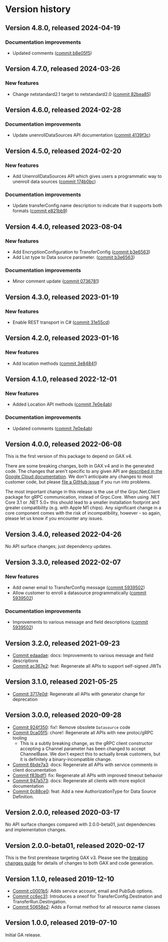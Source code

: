 # Version history

## Version 4.8.0, released 2024-04-19

### Documentation improvements

- Updated comments ([commit b8e05f5](https://github.com/googleapis/google-cloud-dotnet/commit/b8e05f5d0128f956984115994083d58a142c78b6))

## Version 4.7.0, released 2024-03-26

### New features

- Change netstandard2.1 target to netstandard2.0 ([commit 82bea85](https://github.com/googleapis/google-cloud-dotnet/commit/82bea850661975b9750ac30753528cc9d2e05240))

## Version 4.6.0, released 2024-02-28

### Documentation improvements

- Update unenrollDataSources API documentation ([commit 4139f3c](https://github.com/googleapis/google-cloud-dotnet/commit/4139f3c037ac0723446f602a5e167cf695857222))

## Version 4.5.0, released 2024-02-20

### New features

- Add UnenrollDataSources API which gives users a programmatic way to unenroll data sources ([commit 174b0bc](https://github.com/googleapis/google-cloud-dotnet/commit/174b0bc552a3438b586c999a5a4f8f1e57dcbc48))

### Documentation improvements

- Update transferConfig.name description to indicate that it supports both formats ([commit e821bb9](https://github.com/googleapis/google-cloud-dotnet/commit/e821bb96b2abb6b7473ada5169283e27a2e267dd))

## Version 4.4.0, released 2023-08-04

### New features

- Add EncryptionConfiguration to TransferConfig ([commit b3e6563](https://github.com/googleapis/google-cloud-dotnet/commit/b3e65636477e5b1e6940e13bcfeee7e360585fb0))
- Add List type to Data source parameter. ([commit b3e6563](https://github.com/googleapis/google-cloud-dotnet/commit/b3e65636477e5b1e6940e13bcfeee7e360585fb0))

### Documentation improvements

- Minor comment update ([commit 0736781](https://github.com/googleapis/google-cloud-dotnet/commit/0736781d303db2ef56a5365a2ff824fbde4e10fb))

## Version 4.3.0, released 2023-01-19

### New features

- Enable REST transport in C# ([commit 31e55cd](https://github.com/googleapis/google-cloud-dotnet/commit/31e55cdbafe12bfae68e28a75a1b75ceb445684f))

## Version 4.2.0, released 2023-01-16

### New features

- Add location methods ([commit 3e84841](https://github.com/googleapis/google-cloud-dotnet/commit/3e848418b3e3442a7842970cf60f7ad1808a8c73))

## Version 4.1.0, released 2022-12-01

### New features

- Added Location API methods ([commit 7e0e4ab](https://github.com/googleapis/google-cloud-dotnet/commit/7e0e4ab0e3a5b6a8552078229d56c59e757f4d2c))

### Documentation improvements

- Updated comments ([commit 7e0e4ab](https://github.com/googleapis/google-cloud-dotnet/commit/7e0e4ab0e3a5b6a8552078229d56c59e757f4d2c))

## Version 4.0.0, released 2022-06-08

This is the first version of this package to depend on GAX v4.

There are some breaking changes, both in GAX v4 and in the generated
code. The changes that aren't specific to any given API are [described in the Google Cloud
documentation](https://cloud.google.com/dotnet/docs/reference/help/breaking-gax4).
We don't anticipate any changes to most customer code, but please [file a
GitHub issue](https://github.com/googleapis/google-cloud-dotnet/issues/new/choose)
if you run into problems.

The most important change in this release is the use of the Grpc.Net.Client package
for gRPC communication, instead of Grpc.Core. When using .NET Core 3.1 or .NET 5.0+
this should lead to a smaller installation footprint and greater compatibility (e.g.
with Apple M1 chips). Any significant change in a core component comes with the risk
of incompatibility, however - so again, please let us know if you encounter any
issues.
## Version 3.4.0, released 2022-04-26

No API surface changes; just dependency updates.

## Version 3.3.0, released 2022-02-07

### New features

- Add owner email to TransferConfig message ([commit 5939502](https://github.com/googleapis/google-cloud-dotnet/commit/593950270001c126abccb139dd1268997996ac10))
- Allow customer to enroll a datasource programmatically ([commit 5939502](https://github.com/googleapis/google-cloud-dotnet/commit/593950270001c126abccb139dd1268997996ac10))

### Documentation improvements

- Improvements to various message and field descriptions ([commit 5939502](https://github.com/googleapis/google-cloud-dotnet/commit/593950270001c126abccb139dd1268997996ac10))

## Version 3.2.0, released 2021-09-23

- [Commit edaadae](https://github.com/googleapis/google-cloud-dotnet/commit/edaadae): docs: Improvements to various message and field descriptions
- [Commit ac367e2](https://github.com/googleapis/google-cloud-dotnet/commit/ac367e2): feat: Regenerate all APIs to support self-signed JWTs

## Version 3.1.0, released 2021-05-25

- [Commit 3717e0d](https://github.com/googleapis/google-cloud-dotnet/commit/3717e0d): Regenerate all APIs with generator change for deprecation

## Version 3.0.0, released 2020-09-28

- [Commit 924f350](https://github.com/googleapis/google-cloud-dotnet/commit/924f350): fix!: Remove obsolete `Datasource` code
- [Commit 0ca05f5](https://github.com/googleapis/google-cloud-dotnet/commit/924f350): chore!: Regenerate all APIs with new protoc/gRPC tooling
  - This is a subtly breaking change, as the gRPC client constructor accepting a Channel parameter has been changed to accept ChannelBase.
    We don't expect this to actually break customers, but it is definitely a binary-incompatible change.
- [Commit 6bde7a3](https://github.com/googleapis/google-cloud-dotnet/commit/6bde7a3): docs: Regenerate all APIs with service comments in client documentation
- [Commit f83bdf1](https://github.com/googleapis/google-cloud-dotnet/commit/f83bdf1): fix: Regenerate all APIs with improved timeout behavior
- [Commit 947a573](https://github.com/googleapis/google-cloud-dotnet/commit/947a573): docs: Regenerate all clients with more explicit documentation
- [Commit 0c88ce0](https://github.com/googleapis/google-cloud-dotnet/commit/0c88ce0): feat: Add a new AuthorizationType for Data Source Definition.

## Version 2.0.0, released 2020-03-17

No API surface changes compared with 2.0.0-beta01, just dependencies
and implementation changes.

## Version 2.0.0-beta01, released 2020-02-17

This is the first prerelease targeting GAX v3. Please see the [breaking changes
guide](https://cloud.google.com/dotnet/docs/reference/help/breaking-gax2)
for details of changes to both GAX and code generation.

## Version 1.1.0, released 2019-12-10

- [Commit c0001b5](https://github.com/googleapis/google-cloud-dotnet/commit/c0001b5): Adds service account, email and PubSub options.
- [Commit cc6ec31](https://github.com/googleapis/google-cloud-dotnet/commit/cc6ec31): Introduces a oneof for TransferConfig.Destination and TransferRun.Destingation.
- [Commit 50658e2](https://github.com/googleapis/google-cloud-dotnet/commit/50658e2): Adds a Format method for all resource name classes

## Version 1.0.0, released 2019-07-10

Initial GA release.
